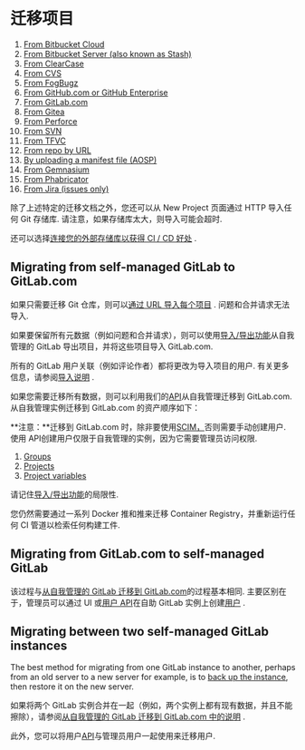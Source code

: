 # 迁移项目[](#迁移项目 "Permalink")

1.  [From Bitbucket Cloud](bitbucket.html)
2.  [From Bitbucket Server (also known as Stash)](bitbucket_server.html)
3.  [From ClearCase](clearcase.html)
4.  [From CVS](cvs.html)
5.  [From FogBugz](fogbugz.html)
6.  [From GitHub.com or GitHub Enterprise](github.html)
7.  [From GitLab.com](gitlab_com.html)
8.  [From Gitea](gitea.html)
9.  [From Perforce](perforce.html)
10.  [From SVN](svn.html)
11.  [From TFVC](tfvc.html)
12.  [From repo by URL](repo_by_url.html)
13.  [By uploading a manifest file (AOSP)](manifest.html)
14.  [From Gemnasium](gemnasium.html)
15.  [From Phabricator](phabricator.html)
16.  [From Jira (issues only)](jira.html)

除了上述特定的迁移文档之外，您还可以从 New Project 页面通过 HTTP 导入任何 Git 存储库. 请注意，如果存储库太大，则导入可能会超时.

还可以选择[连接您的外部存储库以获得 CI / CD 好处](../../../ci/ci_cd_for_external_repos/index.html) .

## Migrating from self-managed GitLab to GitLab.com[](#migrating-from-self-managed-gitlab-to-gitlabcom "Permalink")

如果只需要迁移 Git 仓库，则可以[通过 URL 导入每个项目](repo_by_url.html) . 问题和合并请求无法导入.

如果要保留所有元数据（例如问题和合并请求），则可以使用[导入/导出功能](../settings/import_export.html)从自我管理的 GitLab 导出项目，并将这些项目导入 GitLab.com.

所有的 GitLab 用户关联（例如评论作者）都将更改为导入项目的用户. 有关更多信息，请参阅[导入说明](../settings/import_export.html#important-notes) .

如果您需要迁移所有数据，则可以利用我们的[API](../../../api/README.html)从自我管理迁移到 GitLab.com. 从自我管理实例迁移到 GitLab.com 的资产顺序如下：

**注意：**迁移到 GitLab.com 时，除非要使用[SCIM，](../../../user/group/saml_sso/scim_setup.html)否则需要手动创建用户. 使用 API​​创建用户仅限于自我管理的实例，因为它需要管理员访问权限.

1.  [Groups](../../../api/groups.html)
2.  [Projects](../../../api/projects.html)
3.  [Project variables](../../../api/project_level_variables.html)

请记住[导入/导出功能](../settings/import_export.html#exported-contents)的局限性.

您仍然需要通过一系列 Docker 推和推来迁移 Container Registry，并重新运行任何 CI 管道以检索任何构建工件.

## Migrating from GitLab.com to self-managed GitLab[](#migrating-from-gitlabcom-to-self-managed-gitlab "Permalink")

该过程与[从自我管理的 GitLab 迁移到 GitLab.com](#migrating-from-self-managed-gitlab-to-gitlabcom)的过程基本相同. 主要区别在于，管理员可以通过 UI 或[用户 API](../../../api/users.html#user-creation)在自助 GitLab 实例上创建[用户](../../../api/users.html#user-creation) .

## Migrating between two self-managed GitLab instances[](#migrating-between-two-self-managed-gitlab-instances "Permalink")

The best method for migrating from one GitLab instance to another, perhaps from an old server to a new server for example, is to [back up the instance](../../../raketasks/backup_restore.html), then restore it on the new server.

如果将两个 GitLab 实例合并在一起（例如，两个实例上都有现有数据，并且不能擦除），请参阅[从自我管理的 GitLab 迁移到 GitLab.com 中的说明](#migrating-from-self-managed-gitlab-to-gitlabcom) .

此外，您可以将用户[API](../../../api/users.html)与管理员用户一起使用来迁移用户.